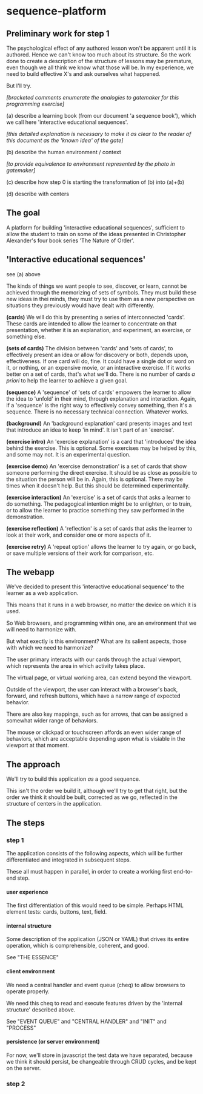 # sequence-platform

## Preliminary work for step 1

The psychological effect of any authored lesson won't
be apparent until it is authored. Hence we can't know
too much about its structure. So the work done to 
create a description of the structure of lessons may
be premature, even though we all think we know what
those will be. In my experience, we need to build
effective X's and ask ourselves what happened.

But I'll try.

*[bracketed comments enumerate the analogies to gatemaker for this programming exercise]*

(a) describe a learning book (from our document 'a sequence book'),
    which we call here 'interactive educational sequences'.

*[this detailed explanation is necessary to make it as clear to the reader of this document 
as the 'known idea' of the gate]*

(b) describe the human environment / context 

*[to provide equivalence to environment represented by the photo in gatemaker]*

(c) describe how step 0 is starting the transformation of (b) into (a)+(b)

(d) describe with centers

## The goal

A platform for building 'interactive educational sequences',
sufficient to allow the student to train on some of the
ideas presented in Christopher Alexander's four book series
'The Nature of Order'.

## 'Interactive educational sequences'
see (a) above

The kinds of things we want people to see, discover, or learn,
cannot be achieved through the memorizing of sets of symbols.
They must build these new ideas in thei minds, they must try to
use them as a new perspective on situations they previously 
would have dealt with differently.

**(cards)**
We will do this by presenting a series of interconnected 'cards'.
These cards are intended to allow the learner to concentrate on
that presentation, whether it is an explanation, and experiment,
an exercise, or something else.

**(sets of cards)**
The division between 'cards' and 'sets of cards', to effectively
present an idea or allow for discovery or both, depends upon,
effectiveness. If one card will do, fine. It could have a single
dot or word on it, or nothing, or an expensive movie, or an 
interactive exercise. If it works better on a set of cards,
that's what we'll do. There is no number of cards *a priori* to
help the learner to achieve a given goal. 

**(sequence)**
A 'sequence' of 'sets of cards' empowers the learner to allow the idea
to 'unfold' in their mind, through explanation and interaction.
Again, if a 'sequence' is the right way to effectively convey
something, then it's a sequence. There is no necessary technical
connection. Whatever works.

**(background)**
An 'background explanation' card presents images and text that introduce
an idea to keep 'in mind'. It isn't part of an 'exercise'.

**(exercise intro)**
An 'exercise explanation' is a card that 'introduces' the idea behind the
exercise. This is optional. Some exercises may be helped by this,
and some may not. It is an experimental question.

**(exercise demo)**
An 'exercise demonstration' is a set of cards that show someone 
performing the direct exercise. It should be as close as possible
to the situation the person will be in. Again, this is optional.
There may be times when it doesn't help. But this should be
determined experimentally.

**(exercise interaction)**
An 'exercise' is a set of cards that asks a learner to do something.
The pedagogical intention might be to enlighten, or to train,
or to allow the learner to practice something they saw performed 
in the demonstration.

**(exercise reflection)**
A 'reflection' is a set of cards that asks the learner to look
at their work, and consider one or more aspects of it.

**(exercise retry)**
A 'repeat option' allows the learner to try again, or go back,
or save multiple versions of their work for comparison, etc.

## The webapp

We've decided to present this 'interactive educational sequence'
to the learner as a web application.

This means that it runs in a web browser, no matter the device on which it is used.

So Web browsers, and programming within one, are an environment that we will need
to harmonize with.

But what exectly is this environment? What are its salient aspects, those with which we need to harmonize?

The user primary interacts with our cards through the actual viewport, which represents the area in which activity takes place.

The virtual page, or virtual working area, can extend beyond the viewport.

Outside of the viewport, the user can interact with a browser's back, forward, and refresh buttons, which have a narrow range of expected behavior.

There are also key mappings, such as for arrows, that can be assigned a somewhat wider range of behaviors.

The mouse or clickpad or touchscreen affords an even wider range of behaviors, which are acceptable depending upon what is visiable
in the viewport at that moment.


## The approach

We'll try to build this application *as* a good sequence.

This isn't the order we build it, although we'll try to get that right,
but the order we think it should be built, corrected as we go, reflected
in the structure of centers in the application.

## The steps

### step 1

The application consists of the following aspects, which will
be further differentiated and integrated in subsequent steps.

These all must happen in parallel, in order to create a working
first end-to-end step.

#### user experience

The first differentiation of this would need to be simple.
Perhaps HTML element tests: cards, buttons, text, field.

#### internal structure

Some description of the application (JSON or YAML) that drives
its entire operation, which is comprehensible, coherent, and good.

See "THE ESSENCE"

#### client environment

We need a central handler and event queue (cheq) to allow browsers
to operate properly.

We need this cheq to read and execute features driven by the 
'internal structure' described above.

See "EVENT QUEUE" and "CENTRAL HANDLER" and "INIT" and "PROCESS"

#### persistence (or server environment)

For now, we'll store in javascript the test data we have separated,
because we think it should persist, be changeable through CRUD cycles, 
and be kept on the server.

### step 2
